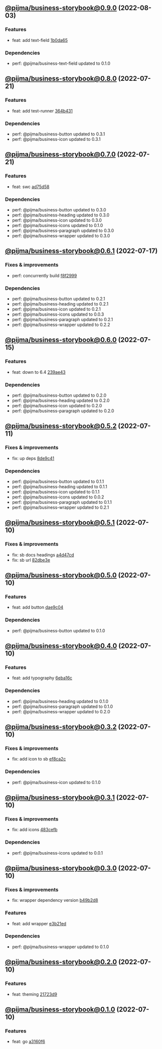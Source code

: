 ## [@pijma/business-storybook@0.9.0](https://github.com/qiwi/pijma-business/compare/2022.7.21-pijma.business-storybook.0.8.0-f0...2022.8.3-pijma.business-storybook.0.9.0-f0) (2022-08-03)

### Features
* feat: add text-field [1b0da65](https://github.com/qiwi/pijma-business/commit/1b0da65a09add949b879172f70020e51c776c491)

### Dependencies
* perf: @pijma/business-text-field updated to 0.1.0

## [@pijma/business-storybook@0.8.0](https://github.com/qiwi/pijma-business/compare/2022.7.21-pijma.business-storybook.0.7.0-f0...2022.7.21-pijma.business-storybook.0.8.0-f0) (2022-07-21)

### Features
* feat: add test-runner [364b431](https://github.com/qiwi/pijma-business/commit/364b43193efbbd59e5684526e63222423b0f38ab)

### Dependencies
* perf: @pijma/business-button updated to 0.3.1
* perf: @pijma/business-icon updated to 0.3.1

## [@pijma/business-storybook@0.7.0](https://github.com/qiwi/pijma-business/compare/2022.7.17-pijma.business-storybook.0.6.1-f0...2022.7.21-pijma.business-storybook.0.7.0-f0) (2022-07-21)

### Features
* feat: swc [ad75d58](https://github.com/qiwi/pijma-business/commit/ad75d5882b8e4b1f6f187a995be22cb379a9fe68)

### Dependencies
* perf: @pijma/business-button updated to 0.3.0
* perf: @pijma/business-heading updated to 0.3.0
* perf: @pijma/business-icon updated to 0.3.0
* perf: @pijma/business-icons updated to 0.1.0
* perf: @pijma/business-paragraph updated to 0.3.0
* perf: @pijma/business-wrapper updated to 0.3.0

## [@pijma/business-storybook@0.6.1](https://github.com/qiwi/pijma-business/compare/2022.7.15-pijma.business-storybook.0.6.0-f0...2022.7.17-pijma.business-storybook.0.6.1-f0) (2022-07-17)

### Fixes & improvements
* perf: concurrently build [f8f2999](https://github.com/qiwi/pijma-business/commit/f8f299922c9d0f997fcc2aafed095e2d8491bce2)

### Dependencies
* perf: @pijma/business-button updated to 0.2.1
* perf: @pijma/business-heading updated to 0.2.1
* perf: @pijma/business-icon updated to 0.2.1
* perf: @pijma/business-icons updated to 0.0.3
* perf: @pijma/business-paragraph updated to 0.2.1
* perf: @pijma/business-wrapper updated to 0.2.2

## [@pijma/business-storybook@0.6.0](https://github.com/qiwi/pijma-business/compare/2022.7.11-pijma.business-storybook.0.5.2-f0...2022.7.15-pijma.business-storybook.0.6.0-f0) (2022-07-15)

### Features
* feat: down to 6.4 [239ae43](https://github.com/qiwi/pijma-business/commit/239ae43f8743bbf0d4d2ac5c65f13b462bf832c9)

### Dependencies
* perf: @pijma/business-button updated to 0.2.0
* perf: @pijma/business-heading updated to 0.2.0
* perf: @pijma/business-icon updated to 0.2.0
* perf: @pijma/business-paragraph updated to 0.2.0

## [@pijma/business-storybook@0.5.2](https://github.com/qiwi/pijma-business/compare/2022.7.10-pijma.business-storybook.0.5.1-f0...2022.7.11-pijma.business-storybook.0.5.2-f0) (2022-07-11)

### Fixes & improvements
* fix: up deps [8de9c41](https://github.com/qiwi/pijma-business/commit/8de9c418fcc3c850f99d684bfa9c85fe41e5fe1c)

### Dependencies
* perf: @pijma/business-button updated to 0.1.1
* perf: @pijma/business-heading updated to 0.1.1
* perf: @pijma/business-icon updated to 0.1.1
* perf: @pijma/business-icons updated to 0.0.2
* perf: @pijma/business-paragraph updated to 0.1.1
* perf: @pijma/business-wrapper updated to 0.2.1

## [@pijma/business-storybook@0.5.1](https://github.com/qiwi/pijma-business/compare/2022.7.10-pijma.business-storybook.0.5.0-f0...2022.7.10-pijma.business-storybook.0.5.1-f0) (2022-07-10)

### Fixes & improvements
* fix: sb docs headings [a4d47cd](https://github.com/qiwi/pijma-business/commit/a4d47cd792122ae27589ebfa73d98bca7f36148e)
* fix: sb url [82dbe3e](https://github.com/qiwi/pijma-business/commit/82dbe3ec6f1e362d1aadca47e2fb013156722307)

## [@pijma/business-storybook@0.5.0](https://github.com/qiwi/pijma-business/compare/2022.7.10-pijma.business-storybook.0.4.0-f0...2022.7.10-pijma.business-storybook.0.5.0-f0) (2022-07-10)

### Features
* feat: add button [dae9c04](https://github.com/qiwi/pijma-business/commit/dae9c04983e191245f883f12bdaf38448710f149)

### Dependencies
* perf: @pijma/business-button updated to 0.1.0

## [@pijma/business-storybook@0.4.0](https://github.com/qiwi/pijma-business/compare/2022.7.10-pijma.business-storybook.0.3.2-f0...2022.7.10-pijma.business-storybook.0.4.0-f0) (2022-07-10)

### Features
* feat: add typography [6eba16c](https://github.com/qiwi/pijma-business/commit/6eba16c8c152c586ed107b627d6b1bfc0409bb88)

### Dependencies
* perf: @pijma/business-heading updated to 0.1.0
* perf: @pijma/business-paragraph updated to 0.1.0
* perf: @pijma/business-wrapper updated to 0.2.0

## [@pijma/business-storybook@0.3.2](https://github.com/qiwi/pijma-business/compare/2022.7.10-pijma.business-storybook.0.3.1-f0...2022.7.10-pijma.business-storybook.0.3.2-f0) (2022-07-10)

### Fixes & improvements
* fix: add icon to sb [ef8ca2c](https://github.com/qiwi/pijma-business/commit/ef8ca2c32c8ce6de98ae33f918e886b48e661cf1)

### Dependencies
* perf: @pijma/business-icon updated to 0.1.0

## [@pijma/business-storybook@0.3.1](https://github.com/qiwi/pijma-business/compare/2022.7.10-pijma.business-storybook.0.3.0-f0...2022.7.10-pijma.business-storybook.0.3.1-f0) (2022-07-10)

### Fixes & improvements
* fix: add icons [483cefb](https://github.com/qiwi/pijma-business/commit/483cefbcf1f10a06ae4f6aa63f978f025d6c02ae)

### Dependencies
* perf: @pijma/business-icons updated to 0.0.1

## [@pijma/business-storybook@0.3.0](https://github.com/qiwi/pijma-business/compare/2022.7.10-pijma.business-storybook.0.2.0-f0...2022.7.10-pijma.business-storybook.0.3.0-f0) (2022-07-10)

### Fixes & improvements
* fix: wrapper dependency version [b49b2d8](https://github.com/qiwi/pijma-business/commit/b49b2d8f77997a888abca1c55d494e9e1f52f9d7)

### Features
* feat: add wrapper [e3b21ed](https://github.com/qiwi/pijma-business/commit/e3b21ed478035175ddba93c47433e905904ac8e6)

### Dependencies
* perf: @pijma/business-wrapper updated to 0.1.0

## [@pijma/business-storybook@0.2.0](https://github.com/qiwi/pijma-business/compare/2022.7.10-pijma.business-storybook.0.1.0-f0...2022.7.10-pijma.business-storybook.0.2.0-f0) (2022-07-10)

### Features
* feat: theming [21723d9](https://github.com/qiwi/pijma-business/commit/21723d9dd52ce97bdc4c6abe8788d95d28346440)

## [@pijma/business-storybook@0.1.0](https://github.com/qiwi/pijma-business/compare/undefined...2022.7.10-pijma.business-storybook.0.1.0-f0) (2022-07-10)

### Features
* feat: go [a3160f6](https://github.com/qiwi/pijma-business/commit/a3160f666776b638e1eb428a450ce458eabe464d)
